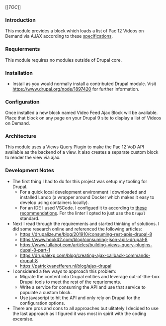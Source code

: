[[_TOC_]]

### Introduction

This module provides a block which loads a list of Pac 12 Videos on Demand via AJAX according to these [specifications](https://docs.google.com/document/d/1AYhUe6AtDEEXRzXm1h39r43u7LclSVybLLl7KcgJUNE/edit#).

### Requierments
This module requires no modules outside of Drupal core.

### Installation
* Install as you would normally install a contributed Drupal module. Visit
   https://www.drupal.org/node/1897420 for further information.


### Configuration
Once installed a new block named Video Feed Ajax Block will be available. Place that block on any page on your Drupal 9 site to display a list of Videos on Demand.

### Architecture
This module uses a Views Query Plugin to make the Pac 12 VoD API available as the backend of a view. It also creates a separate custom block to render the view via ajax.

### Development Notes
* The first thing I had to do for this project was setup my tooling for Drupal.
  * For a quick local development environment I downloaded and installed Lando (a wrapper around Docker which makes it easy to develop using containers locally).
  * For an IDE I used VSCode. I configued it to according to [these recommendations](https://www.drupal.org/docs/develop/development-tools/configuring-visual-studio-code). For the linter I opted to just use the `Drupal` standard.
* Next I read through the requirements and started thinking of solutions. I did some research online and referenced the following articles:
  * https://drupalize.me/blog/201910/consuming-rest-apis-drupal-8
  * https://www.hook42.com/blog/consuming-json-apis-drupal-8
  * https://www.lullabot.com/articles/building-views-query-plugins-dupal-8-part-1
  * https://drupalexp.com/blog/creating-ajax-callback-commands-drupal-8
  * https://patrickvanefferen.nl/blog/ajax-drupal
* I considered a few ways to approach this problem:
  * Migrate the content into Drupal entities and leverage out-of-the-box Drupal tools to meet the rest of the requriements.
  * Write a service for consuming the API and use that service to populate a custom block.
  * Use javascript to hit the API and only rely on Drupal for the configuration options.
* There are pros and cons to all approaches but ulitately I decided to use the last approach as I figured it was most in spirit with the coding excersise.

